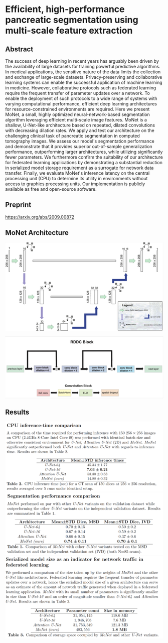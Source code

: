 # Efficient, high-performance pancreatic segmentation using multi-scale feature extraction

## Abstract
The success of deep learning in recent years has arguably been driven by the availability
of large datasets for training powerful predictive algorithms. In medical applications,
the sensitive nature of the data limits the collection and exchange of large-scale datasets.
Privacy-preserving and collaborative learning systems can enable the successful
application of machine learning in medicine. However, collaborative protocols such as
federated learning require the frequent transfer of parameter updates over a network.
To enable the deployment of such protocols to a wide range of systems with varying
computational performance, efficient deep learning architectures for
resource-constrained environments are required.
Here we present MoNet, a small, highly optimized neural-network-based
segmentation algorithm leveraging efficient multi-scale image features. MoNet is a
shallow, U-Net-like architecture based on repeated, dilated convolutions with decreasing
dilation rates. We apply and test our architecture on the challenging clinical task of
pancreatic segmentation in computed tomography images. We assess our model's
segmentation performance and demonstrate that it provides superior out-of-sample
generalization performance, outperforming larger architectures, while utilizing
significantly fewer parameters. We furthermore confirm the suitability of our
architecture for federated learning applications by demonstrating a substantial reduction
in serialized model storage requirement as a surrogate for network data transfer. Finally,
we evaluate MoNet's inference latency on the central processing unit (CPU) to
determine its utility in environments without access to graphics processing units.
Our implementation is publicly available as free and open-source software.

## Preprint
https://arxiv.org/abs/2009.00872

## MoNet Architecture
![monet_architecture](/images/monet_architecture.png)

![rddc_block](/images/rddc_block.png)


## Results
![inference_performance](/images/cpu_inference_time.png)
![segmentation_performance](/images/segmentation_performance.png)
![model_size](/images/serialized_model_size.png)
